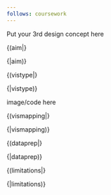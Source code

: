```yaml
---
follows: coursework
---
```


Put your 3rd design concept here

{(aim|}

{|aim)}

{(vistype|}

{|vistype)}

image/code here

{(vismapping|}

{|vismapping)}

{(dataprep|}

{|dataprep)}

{(limitations|}

{|limitations)}
